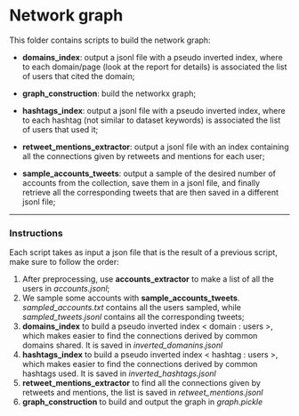# Network graph

This folder contains scripts to build the network graph:

* **domains_index**: output a jsonl file with a pseudo inverted index, where to each domain/page (look at the report for details) is associated the list of users that cited the domain;

* **graph_construction**: build the networkx graph;

* **hashtags_index**: output a jsonl file with a pseudo inverted index, where to each hashtag (not similar to dataset keywords) is associated the list of users that used it;

* **retweet_mentions_extractor**: output a jsonl file with an index containing all the connections given by retweets and mentions for each user;

* **sample_accounts_tweets**: output a sample of the desired number of accounts from the collection, save them in a jsonl file, and finally retrieve all the corresponding tweets that are then saved in a different jsonl file;


---
### Instructions

Each script takes as input a json file that is the result of a previous script, make sure to follow the order:
1. After preprocessing, use **accounts_extractor** to make a list of all the users in _accounts.jsonl_;
2. We sample some accounts with **sample_accounts_tweets**. *sampled_accounts.txt* contains all the users sampled, while *sampled_tweets.jsonl* contains all the corresponding tweets;
3. **domains_index** to build a pseudo inverted index < domain : users >, which makes easier to find the connections derived by common domains shared. It is saved in *inverted_domanins.jsonl*
4. **hashtags_index** to build a pseudo inverted index < hashtag : users >, which makes easier to find the connections derived by common hashtags used. It is saved in *inverted_hashtags.jsonl*
5. **retweet_mentions_extractor** to find all the connections given by retweets and mentions, the list is saved in *retweet_mentions.jsonl*
6. **graph_construction** to build and output the graph in *graph.pickle*
